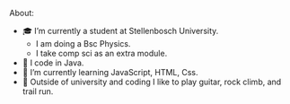 About:
- 🎓 I’m currently a student at Stellenbosch University.
   - I am doing a Bsc Physics.
   - I take comp sci as an extra module. 
- 🔭 I code in Java.
- 🌱 I’m currently learning JavaScript, HTML, Css.
- 🎸 Outside of university and coding I like to play guitar, rock climb, and trail run.

